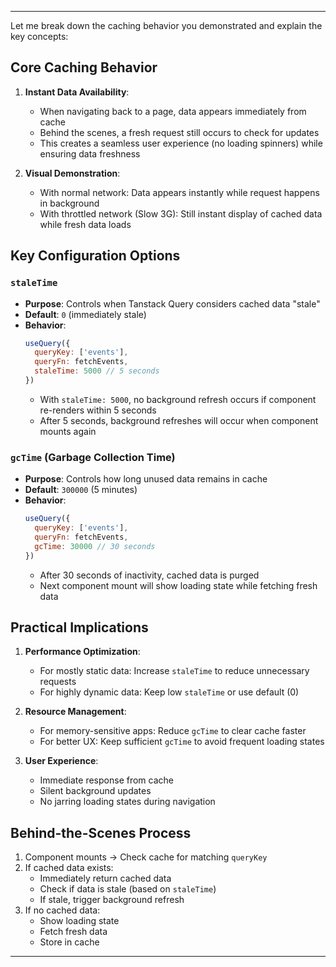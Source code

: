 
---

Let me break down the caching behavior you demonstrated and explain the key concepts:

## Core Caching Behavior
1. **Instant Data Availability**: 
   - When navigating back to a page, data appears immediately from cache
   - Behind the scenes, a fresh request still occurs to check for updates
   - This creates a seamless user experience (no loading spinners) while ensuring data freshness

2. **Visual Demonstration**:
   - With normal network: Data appears instantly while request happens in background
   - With throttled network (Slow 3G): Still instant display of cached data while fresh data loads

## Key Configuration Options

### `staleTime`
- **Purpose**: Controls when Tanstack Query considers cached data "stale"
- **Default**: `0` (immediately stale)
- **Behavior**:
  ```javascript
  useQuery({
    queryKey: ['events'],
    queryFn: fetchEvents,
    staleTime: 5000 // 5 seconds
  })
  ```
  - With `staleTime: 5000`, no background refresh occurs if component re-renders within 5 seconds
  - After 5 seconds, background refreshes will occur when component mounts again

### `gcTime` (Garbage Collection Time)
- **Purpose**: Controls how long unused data remains in cache
- **Default**: `300000` (5 minutes)
- **Behavior**:
  ```javascript
  useQuery({
    queryKey: ['events'],
    queryFn: fetchEvents,
    gcTime: 30000 // 30 seconds
  })
  ```
  - After 30 seconds of inactivity, cached data is purged
  - Next component mount will show loading state while fetching fresh data

## Practical Implications

1. **Performance Optimization**:
   - For mostly static data: Increase `staleTime` to reduce unnecessary requests
   - For highly dynamic data: Keep low `staleTime` or use default (0)

2. **Resource Management**:
   - For memory-sensitive apps: Reduce `gcTime` to clear cache faster
   - For better UX: Keep sufficient `gcTime` to avoid frequent loading states

3. **User Experience**:
   - Immediate response from cache
   - Silent background updates
   - No jarring loading states during navigation

## Behind-the-Scenes Process
1. Component mounts → Check cache for matching `queryKey`
2. If cached data exists:
   - Immediately return cached data
   - Check if data is stale (based on `staleTime`)
   - If stale, trigger background refresh
3. If no cached data:
   - Show loading state
   - Fetch fresh data
   - Store in cache

---